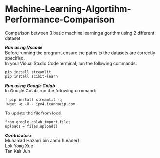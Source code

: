 # Machine-Learning-Algortihm-Performance-Comparison
Comparison between 3 basic machine learning algorithm using 2 different dataset

***Run using Vscode***  
Before running the program, ensure the paths to the datasets are correctly specified.   
In your Visual Studio Code terminal, run the following commands:
```
pip install streamlit
pip install scikit-learn
```

***Run using Google Colab***  
In Google Colab, run the following command:
```
! pip install streamlit -q
!wget -q -O - ipv4.icanhazip.com
```

To update the file from local:
```
from google.colab import files
uploads = files.upload()
```

***Contributors***  
Muhamad Hazami bin Jamil (Leader)  
Lok Yong Xue  
Tan Kah Jun

